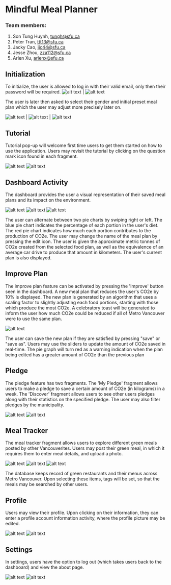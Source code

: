 # Mindful Meal Planner 
### Team members:
1. Son Tung Huynh, <tungh@sfu.ca>
2. Peter Tran, <ttt13@sfu.ca>
3. Jacky Cao, <jjc44@sfu.ca>
4. Jesse Zhou, <zza112@sfu.ca>
5. Arlen Xu, <arlenx@sfu.ca>


## Initialization
To initialize, the user is allowed to log in with their valid email, only then their password will be required. 
![alt text](ReadmePic/Sprint3/welcomesignin.PNG) | ![alt text](ReadmePic/Sprint3/welcomeemail.PNG)


The user is later then asked to select their gender and initial preset meal plan which the user may adjust more precisely later on.


![alt text](ReadmePic/Sprint3/welcomegreetings.PNG) | ![alt text](ReadmePic/Sprint3/welcomepresetplan.PNG) | ![alt text](ReadmePic/Sprint3/welcomeadjust.PNG)

## Tutorial
Tutorial pop-up will welcome first time users to get them started on how to use the application. Users may revisit the tutorial by clicking on the question mark icon found in each fragment.

![alt text](ReadmePic/Sprint3/tutorialdashboard.PNG) ![alt text](ReadmePic/Sprint3/tutorialimprove.PNG)


## Dashboard Activity
The dashboard provides the user a visual representation of their saved meal plans and its impact on the environment.

![alt text](ReadmePic/Sprint3/dashboardblue.PNG) ![alt text](ReadmePic/Sprint3/dashboardred.PNG) ![alt text](ReadmePic/Sprint3/dashboardplanlist.PNG)


The user can alternate between two pie charts by swiping right or left. The blue pie chart indicates the percentage of each portion in the user's diet. The red pie chart indicates how much each portion contributes to the production of CO2e.
The user may change the name of the meal plan by pressing the edit icon.
The user is given the approximate metric tonnes of CO2e created from the selected food plan, as well as the equivalence of an average car drive to produce that amount in kilometers.
The user's current plan is also displayed. 

## Improve Plan
The improve plan feature can be activated by pressing the 'Improve' button seen in the dashboard. A new meal plan that reduces the user's CO2e by 10% is displayed. The new plan is generated by an algorithm that uses a scaling factor to slightly adjusting each food portions, starting with those which produce the most CO2e.
A celebratory toast will be generated to inform the user how much CO2e could be reduced if all of Metro Vancouver were to use the same plan.

![alt text](ReadmePic/Sprint3/improve.PNG)

The user can save the new plan if they are satisfied by pressing "save" or "save as".
Users may use the sliders to update the amount of CO2e saved in real-time. The pie graph will turn red as a warning indication when the plan being edited has a greater amount of CO2e than the previous plan


## Pledge 
The pledge feature has two fragments. The 'My Pledge' fragment allows users to make a pledge to save a certain amount of CO2e (in kilograms) in a week. The 'Discover' fragment allows users to see other users pledges along with their statistics on the specified pledge. The user may also filter pledges by the municipality.

![alt text](ReadmePic/Sprint3/pledgemypledge.PNG) ![alt text](ReadmePic/Sprint3/pledgediscover.PNG)

## Meal Tracker
The meal tracker fragment allows users to explore different green meals posted by other Vancouverites. Users may post their green meal, in which it requires them to enter meal details, and upload a photo.

![alt text](ReadmePic/Sprint3/mealtrackerfeed.PNG) ![alt text](ReadmePic/Sprint3/mealtrackeraddmeal.PNG) ![alt text](ReadmePic/Sprint3/mealtrackeraddphoto.PNG)

The database keeps record of green restaurants and their menus across Metro Vancouver. Upon selecting these items, tags will be set, so that the meals may be searched by other users.

## Profile
Users may view their profile. Upon clicking on their information, they can enter a profile account information activity, where the profile picture may be edited.

![alt text](ReadmePic/Sprint3/profile.PNG) ![alt text](ReadmePic/Sprint3/profileaccountinfo.PNG)

## Settings 
In settings, users have the option to log out (which takes users back to the dashboard) and view the about page.

![alt text](ReadmePic/Sprint3/settingsview.PNG) ![alt text](ReadmePic/Sprint3/settingsabout.PNG)


